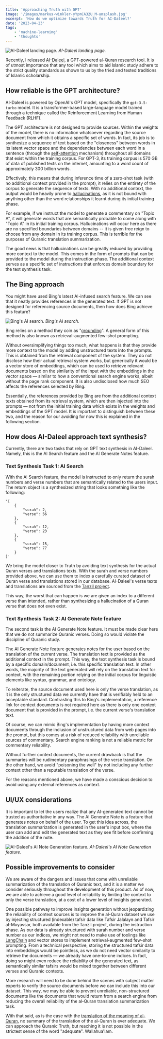 ```yaml
---
title: 'Approaching Truth with GPT'
image: '/images/markus-winkler-yYpmCA32U_M-unsplash.jpg'
excerpt: 'How do we optimize towards Truth for AI-Daleel?'
date: '2023-04-23'
tags: 
    - 'machine-learning'
    - 'thoughts'
---
```


![AI-Daleel landing page.](/images/ai-daleel-landing-page.jpg)
*AI-Daleel landing page.*

Recently, I released [AI-Daleel](https://www.ai-daleel.com/), a GPT-powered al-Quran research tool. It is of utmost importance that any tool which aims to aid Islamic study adhere to the strict quality standards as shown to us by the tried and tested traditions of Islamic scholarship.

## How reliable is the GPT architecture?
AI-Daleel is powered by OpenAI's GPT model, specifically the `gpt-3.5-turbo` model. It is a transformer-based large-language model trained through a technique called the Reinforcement Learning from Human Feedback (RLHF).

The GPT architecture is not designed to provide sources. Within the weights of the model, there is no information whatsoever regarding the source document from which it obtains a specific set of words. In fact, its job is to synthesize a sequence of text based on the "closeness" between words in its latent vector space and the dependencies between each word in a sentence (through the [self-attention](https://sebastianraschka.com/blog/2023/self-attention-from-scratch.html) mechanism)  throughout all domains that exist within the training corpus. For GPT-3, its training corpus is 570 GB of data of published texts on the internet, amounting to a word count of approximately 300 billion words.

Effectively, this means that during inference time of a zero-shot task (with no additional context provided in the prompt), it relies on the entirety of the corpus to generate the sequence of texts. With no additional context, the output would be heavily prone to [hallucinations](https://en.wikipedia.org/wiki/Hallucination_(artificial_intelligence)), as it is not bound with anything other than the word relationships it learnt during its initial training phase.

For example, if we instruct the model to generate a commentary on "Topic A", it will generate words that are semantically probable to come along with "Topic A" in its initial training corpus. Hallucinations will occur here as there are no specified boundaries between domains -- it is given free reign to choose from any domain in its training corpus. This is terrible for the purposes of Quranic translation summarization.

The good news is that hallucinations can be greatly reduced by providing more context to the model. This comes in the form of prompts that can be provided to the model during the instruction phase. The additional context serves as a specific set of instructions that enforces domain boundary for the text synthesis task.

## The Bing approach
You might have used Bing's latest AI-infused search feature. We can see that it neatly provides references in the generated text. If GPT is not designed for referencing source documents, then how does Bing achieve this feature?

![Bing's AI search.](/images/bing-ai.jpg)
*Bing's AI search.*

Bing relies on a method they coin as "[grounding](https://www.searchenginejournal.com/how-bing-ai-search-uses-web-content/480643/)". A general form of this method is also known as retrieval-augmented few-shot prompting. 

Without oversimplifying things too much, what happens is that they provide more context to the model by adding unstructured texts into the prompts. This is obtained from the retrieval component of the system. They do not disclose how their actual retrieval system works, but generically it would be a vector store of embeddings, which can be used to retrieve relevant documents based on the similarity of the input with the embeddings in the vector space — similar to how a conventional search engine works, albeit without the page rank component. It is also undisclosed how much SEO affects the references selected by Bing.

Essentially, the references provided by Bing are from the additional context texts obtained from its retrieval system, which are then injected into the prompts — not from the initial training data which exists in the weights and embeddings of the GPT model. It is important to distinguish between these two, and the reason for our avoiding for now this is explained in the following section.

## How does AI-Daleel approach text synthesis?
Currently, there are two tasks that rely on GPT text synthesis in AI-Daleel. Namely, this is the AI Search feature and the AI Generate Notes feature.

### Text Synthesis Task 1: AI Search
With the AI Search feature, the model is instructed to only return the surah numbers and verse numbers that are semantically related to the users input. The return object is a synthesized string that looks something like the following:

```
'[
    {
        "surah": 2,
        "verse": 56
    },
    {
        "surah": 12,
        "verse": 23
    },
    {
        "surah": 15,
        "verse": 77
    }
]'
```

We bring the model closer to Truth by avoiding text synthesis for the actual Quran verses and translations texts. With the surah and verse numbers provided above, we can use them to index a carefully curated dataset of Quran verse and translations stored in our database. AI-Daleel's verse texts and translations are sourced from the [Tanzil project](https://tanzil.net/docs/). 

This way, the worst that can happen is we are given an index to a different verse than intended, rather than synthesizing a hallucination of a Quran verse that does not even exist.

### Text Synthesis Task 2: AI Generate Note feature
The second task is the AI Generate Note feature. It must be made clear here that we do not summarize Quranic verses. Doing so would violate the discipline of Quranic study.

The AI Generate Note feature generates notes for the user based on the translation of the current verse. The translation text is provided as the additional context in the prompt. This way, the text synthesis task is bound by a specific domain/document, i.e. this specific translation text. In other words, the majority of the text generated will rely on the translation text for context, with the remaining portion relying on the initial corpus for linguistic elements like syntax, grammar, and ontology.

To reiterate, the source document used here is only the verse translation, as it is the only structured data we currently have that is verifiably held to an acceptable standard. Contrasting this to Bing's implementation, a reference link for context documents is not required here as there is only one context document that is provided in the prompt, i.e. the current verse's translation text.

Of course, we can mimic Bing's implementation by having more context documents through the inclusion of unstructured data from web pages into the prompt, but this comes at a risk of reduced reliability with unreliable sources of commentary. Search engine ranking is not a reliable metric for commentary reliability.

Without further context documents, the current drawback is that the summaries will be rudimentary paraphrasings of the verse translation. On the other hand, we avoid "poisoning the well" by not including any further context other than a reputable translation of the verse. 

For the reasons mentioned above, we have made a conscious decision to avoid using any external references as context.

## UI/UX considerations
It is important to let the users realize that any AI-generated text cannot be trusted as authoritative in any way. The AI Generate Note is a feature that generates notes on behalf of the user. To get this idea across, the translation summarization is generated in the user's input box, where the user can add and edit the generated text as they see fit before confirming the addition of the note.

![AI-Daleel's AI Note Generation feature.](/images/aai-daleel-notes-generation.jpg)
*AI-Daleel's AI Note Generation feature.*

## Possible improvements to consider
We are aware of the dangers and issues that come with unreliable summarization of the translation of Quranic text, and it is a matter we consider seriously throughout the development of this product. As of now, we are able to achieve a good level of reliability by limiting the context to only the verse translation, at a cost of a lower level of insights generated.

One possible pathway to improve insights generation without jeopardizing the reliability of context sources is to improve the al-Quran dataset we use by injecting structured (indexable) tafsir data like Tafsir Jalalayn and Tafsir al-Muyassar, both available from the Tanzil project, during the instruction phase. As our data is already structured with surah number and verse number as our indices, we might not need to make use of toolings like [LangChain](https://github.com/hwchase17/langchain) and vector stores to implement retrieval-augmented few-shot prompting. From a technical perspective, storing the structured tafsir data into embeddings would be pointless, as we do not need vector similarity to retrieve the documents — we already have one-to-one indices. In fact, doing so might even reduce the reliability of the generated text, as semantically similar tafsirs would be mixed together between different verses and Quranic contexts.

More research will need to be done behind the scenes with subject matter experts to verify the source documents before we can include this into our dataset. This way, we may be able to prevent unreliable, non-structured documents like the documents that would return from a search engine from reducing the overall reliability of the al-Quran translation summarization task.

With that said, as is the case with the [translation of the meaning of al-Quran](https://www.researchgate.net/publication/273349216_UnTranslatability_of_the_Qur%27an_A_Theoretical_Perspective), no summary of the translation of the al-Quran is ever adequate. We can approach the Quranic Truth, but reaching it is not possible in the strictest sense of the word "adequate". Wallahua'lam.